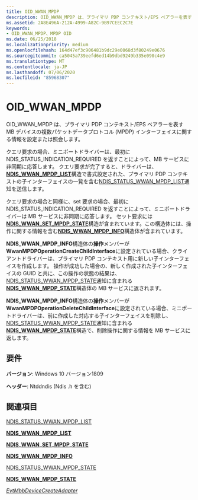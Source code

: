 ```yaml
---
title: OID_WWAN_MPDP
description: OID_WWAN_MPDP は、プライマリ PDP コンテキスト/EPS ベアラーを表す MB デバイスの複数パケットデータプロトコル (MPDP) インターフェイスに関する情報を設定または照会します。
ms.assetid: 2A8E496A-212A-4999-A82C-9B97CEEC2C7E
keywords:
- OID_WWAN_MPDP、MPDP OID
ms.date: 06/25/2018
ms.localizationpriority: medium
ms.openlocfilehash: 164d47ef3c906481b9dc29e0068d3f80249e0676
ms.sourcegitcommit: ca5045a739eefd6ed14b9dbd9249b335e090c4e9
ms.translationtype: MT
ms.contentlocale: ja-JP
ms.lasthandoff: 07/06/2020
ms.locfileid: "85968307"
---
```

# <a name="oid_wwan_mpdp"></a>OID_WWAN_MPDP

OID_WWAN_MPDP は、プライマリ PDP コンテキスト/EPS ベアラーを表す MB デバイスの複数パケットデータプロトコル (MPDP) インターフェイスに関する情報を設定または照会します。

クエリ要求の場合、ミニポートドライバーは、最初に NDIS_STATUS_INDICATION_REQUIRED を返すことによって、MB サービスに非同期に応答します。 クエリ要求が完了すると、ドライバーは、 [**NDIS_WWAN_MPDP_LIST**](https://docs.microsoft.com/windows-hardware/drivers/ddi/ndiswwan/ns-ndiswwan-_ndis_wwan_mpdp_list)構造で書式設定された、プライマリ PDP コンテキストの子インターフェイスの一覧を含む[NDIS_STATUS_WWAN_MPDP_LIST](ndis-status-wwan-mpdp-list.md)通知を送信します。

クエリ要求の場合と同様に、set 要求の場合、最初に NDIS_STATUS_INDICATION_REQUIRED を返すことによって、ミニポートドライバーは MB サービスに非同期に応答します。 セット要求には[**NDIS_WWAN_SET_MPDP_STATE**](https://docs.microsoft.com/windows-hardware/drivers/ddi/ndiswwan/ns-ndiswwan-_ndis_wwan_set_mpdp_state)構造が含まれています。この構造体には、操作に関する情報を含む[**NDIS_WWAN_MPDP_INFO**](https://docs.microsoft.com/windows-hardware/drivers/ddi/ndiswwan/ns-ndiswwan-_ndis_wwan_mpdp_info)構造体が含まれています。 

**NDIS_WWAN_MPDP_INFO**構造体の**操作**メンバーが**WwanMPDPOperationCreateChildInterface**に設定されている場合、クライアントドライバーは、プライマリ PDP コンテキスト用に新しい子インターフェイスを作成します。 操作が成功した場合の、新しく作成された子インターフェイスの GUID と共に、この操作の状態の結果は、 [NDIS_STATUS_WWAN_MPDP_STATE](ndis-status-wwan-mpdp-state.md)通知に含まれる[**NDIS_WWAN_MPDP_STATE**](https://docs.microsoft.com/windows-hardware/drivers/ddi/ndiswwan/ns-ndiswwan-_ndis_wwan_mpdp_state)構造体の MB サービスに返されます。

**NDIS_WWAN_MPDP_INFO**構造体の**操作**メンバーが**WwanMPDPOperationDeleteChildInterface**に設定されている場合、ミニポートドライバーは、前に作成した対応する子インターフェイスを削除し、 [NDIS_STATUS_WWAN_MPDP_STATE](ndis-status-wwan-mpdp-state.md)通知に含まれる[**NDIS_WWAN_MPDP_STATE**](https://docs.microsoft.com/windows-hardware/drivers/ddi/ndiswwan/ns-ndiswwan-_ndis_wwan_mpdp_state)構造で、削除操作に関する情報を MB サービスに返します。

## <a name="requirements"></a>要件

**バージョン**: Windows 10 バージョン1809

**ヘッダー**: Ntddndis (Ndis .h を含む)


## <a name="see-also"></a>関連項目

[NDIS_STATUS_WWAN_MPDP_LIST](ndis-status-wwan-mpdp-list.md)

[**NDIS_WWAN_MPDP_LIST**](https://docs.microsoft.com/windows-hardware/drivers/ddi/ndiswwan/ns-ndiswwan-_ndis_wwan_mpdp_list)

[**NDIS_WWAN_SET_MPDP_STATE**](https://docs.microsoft.com/windows-hardware/drivers/ddi/ndiswwan/ns-ndiswwan-_ndis_wwan_set_mpdp_state)

[**NDIS_WWAN_MPDP_INFO**](https://docs.microsoft.com/windows-hardware/drivers/ddi/ndiswwan/ns-ndiswwan-_ndis_wwan_mpdp_info)

[NDIS_STATUS_WWAN_MPDP_STATE](ndis-status-wwan-mpdp-state.md)

[**NDIS_WWAN_MPDP_STATE**](https://docs.microsoft.com/windows-hardware/drivers/ddi/ndiswwan/ns-ndiswwan-_ndis_wwan_mpdp_state)

[*EvtMbbDeviceCreateAdapter*](https://docs.microsoft.com/windows-hardware/drivers/ddi/mbbcx/nc-mbbcx-evt_mbb_device_create_adapter)
